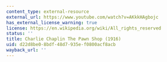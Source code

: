 ```yaml
---
content_type: external-resource
external_url: https://www.youtube.com/watch?v=AKkkHAgbojc
has_external_license_warning: true
license: https://en.wikipedia.org/wiki/All_rights_reserved
status: ''
title: Charlie Chaplin The Pawn Shop (1916)
uid: d22d8be0-8bdf-48d7-935e-f0800acf8acb
wayback_url: ''
---
```

